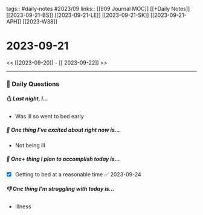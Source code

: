 tags:: #daily-notes #2023/09
links:: [[909 Journal MOC]] [[+Daily Notes]] [[2023-09-21-BS]] [[2023-09-21-LE]] [[2023-09-21-SK]] [[2023-09-21-APH]] [[2023-W38]]

# 2023-09-21

<< [[2023-09-20]] - [[ 2023-09-22]] >>

---
### 📅 Daily Questions
##### 🌜 Last night, I...
- Was ill so went to bed early

##### 🙌 One thing I've excited about right now is...
- Not being ill

##### 🚀 One+ thing I plan to accomplish today is...
- [x] Getting to bed at a reasonable time ✅ 2023-09-24

##### 👎 One thing I'm struggling with today is...
- Illness
